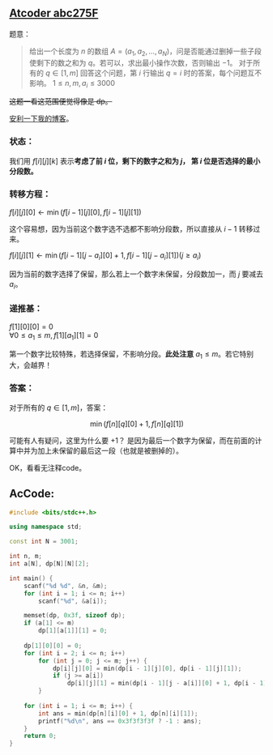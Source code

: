 
## [Atcoder abc275F](https://atcoder.jp/contests/abc275/tasks/abc275_f)
题意：

> 给出一个长度为 $n$ 的数组 $A=(a_1,a_2,…,a_N)$，问是否能通过删掉一些子段使剩下的数之和为 $q$。若可以，求出最小操作次数，否则输出 −1。
> 对于所有的 $q\in[1,m]$ 回答这个问题，第 $i$ 行输出 $q=i$ 时的答案，每个问题互不影响。
> $1\leq n,m,a_i \leq 3000$

~~这题一看这范围便觉得像是 dp。~~ 

[安利一下我的博客](https://www.cnblogs.com/Vancezyx/)。

### 状态：
我们用 $f[i][j][k]$ 表示**考虑了前 $i$ 位，剩下的数字之和为 $j$， 第 $i$  位是否选择的最小分段数。**

### 转移方程：
$f[i][j][0] \leftarrow \min(f[i - 1][j][0], f[i - 1][j][1])$

这个容易想，因为当前这个数字选不选都不影响分段数，所以直接从 $i - 1$ 转移过来。

$f[i][j][1] \leftarrow \min(f[i - 1][j - a_i][0] + 1, f[i - 1][j - a_i][1])(j \geq a_i)$

因为当前的数字选择了保留，那么若上一个数字未保留，分段数加一，而 $j$ 要减去 $a_i$。

### 递推基：
$f[1][0][0] = 0$  
$\forall 0\le a_1\le m,f[1][a_1][1] = 0$

第一个数字比较特殊，若选择保留，不影响分段。**此处注意** $a_1 \leq m$。若它特别大，会越界！
### 答案：
对于所有的 $q\in[1,m]$，答案：

$$\min(f[n][q][0] + 1,f[n][q][1])$$

可能有人有疑问，这里为什么要 $+1$？
是因为最后一个数字为保留，而在前面的计算中并为加上未保留的最后这一段（也就是被删掉的）。

OK，看看无注释code。
## AcCode:
```cpp
#include <bits/stdc++.h>

using namespace std;

const int N = 3001;

int n, m;
int a[N], dp[N][N][2];

int main() {
	scanf("%d %d", &n, &m);
	for (int i = 1; i <= n; i++)
		scanf("%d", &a[i]);

	memset(dp, 0x3f, sizeof dp);
	if (a[1] <= m)
		dp[1][a[1]][1] = 0;
	
	dp[1][0][0] = 0;
	for (int i = 2; i <= n; i++)
		for (int j = 0; j <= m; j++) {
			dp[i][j][0] = min(dp[i - 1][j][0], dp[i - 1][j][1]);
			if (j >= a[i])
				dp[i][j][1] = min(dp[i - 1][j - a[i]][0] + 1, dp[i - 1][j - a[i]][1]);
		}
		
	for (int i = 1; i <= m; i++) {
		int ans = min(dp[n][i][0] + 1, dp[n][i][1]);
		printf("%d\n", ans == 0x3f3f3f3f ? -1 : ans);
	}
	return 0;
}
```
